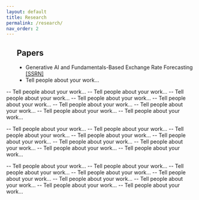 ```yaml
---
layout: default
title: Research
permalink: /research/
nav_order: 2
---
```


<div style="margin-left:2em;">
  <h2>Papers</h2>
  <ul>
    <li>Generative AI and Fundamentals-Based Exchange Rate Forecasting <a href="https://papers.ssrn.com/sol3/papers.cfm?abstract_id=5228767" target="_blank" rel="noopener">
     [SSRN]</a></li>
    <li>Tell people about your work…</li>
    <!-- etc. -->
  </ul>
</div>






-- Tell people about your work…
-- Tell people about your work…
-- Tell people about your work…
-- Tell people about your work…
-- Tell people about your work…
-- Tell people about your work…
-- Tell people about your work…
-- Tell people about your work…
-- Tell people about your work…


-- Tell people about your work…
-- Tell people about your work…
-- Tell people about your work…
-- Tell people about your work…
-- Tell people about your work…
-- Tell people about your work…
-- Tell people about your work…
-- Tell people about your work…
-- Tell people about your work…


-- Tell people about your work…
-- Tell people about your work…
-- Tell people about your work…
-- Tell people about your work…
-- Tell people about your work…
-- Tell people about your work…
-- Tell people about your work…
-- Tell people about your work…
-- Tell people about your work…

